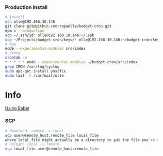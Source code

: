 ### Production install
``` bash
# Install
ssh olle@192.168.10.146
git clone git@github.com:ropaolle/budget-cron.git
npm i --production
scp ~/.ssh/id* olle@192.168.10.146:~/.ssh
scp ~/Projects/budget-cron/keys/* olle@192.168.10.146:~/budget-cron/keys
# Run
node --experimental-modules src/index
# Crone
crontab -e
* * * * * node --experimental-modules ~/budget-cron/src/index
grep CRON /var/log/syslog
sudo apt-get install postfix
sudo tail -f /var/mail/olle
```

# Info
[Using Babel](https://github.com/babel/example-node-server)

### SCP
``` bash
# download: remote -> local
scp user@remote_host:remote_file local_file 
where local_file might actually be a directory to put the file you're copying in. To upload, it's the opposite:
# upload: local -> remote
scp local_file user@remote_host:remote_file
```

